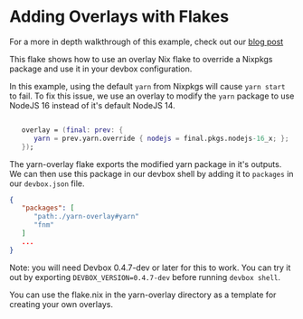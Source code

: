 # Adding Overlays with Flakes

For a more in depth walkthrough of this example, check out our [blog post](https://www.jetify.com/blog/using-nix-flakes-with-devbox/)

This flake shows how to use an overlay Nix flake to override a Nixpkgs package and use it in your devbox configuration.

In this example, using the default `yarn` from Nixpkgs will cause `yarn start` to fail. To fix this issue, we use an overlay to modify the `yarn` package to use NodeJS 16 instead of it's default NodeJS 14.

```nix

   overlay = (final: prev: {
      yarn = prev.yarn.override { nodejs = final.pkgs.nodejs-16_x; };
   });
```

The yarn-overlay flake exports the modified yarn package in it's outputs. We can then use this package in our devbox shell by adding it to `packages` in our `devbox.json` file.

```json
{
   "packages": [
      "path:./yarn-overlay#yarn"
      "fnm"
   ]
   ...
}
```

Note: you will need Devbox 0.4.7-dev or later for this to work. You can try it out by exporting `DEVBOX_VERSION=0.4.7-dev` before running `devbox shell`.

You can use the flake.nix in the yarn-overlay directory as a template for creating your own overlays.
